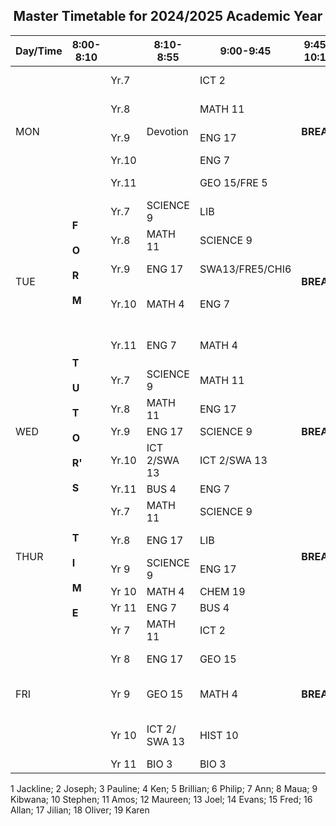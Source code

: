 <!DOCTYPE html>
<html lang="en">
<head>
    <meta charset="UTF-8">
    <meta name="viewport" content="width=device-width, initial-scale=1.0">
    <title>2024/2025 Academic Year Timetable</title>
    <link rel="stylesheet" href="Timetable.css">
    
</head>
<body>
   <h2 style="text-align: center;">Master Timetable for 2024/2025 Academic Year </h2>
   <table>
    <thead>
    <tr>
        <th>Day/Time</th>
        <th>8:00-8:10</th>
        <th> </th>
        <th>8:10-8:55</th>
        <th>9:00-9:45</th>
        <th>9:45-10:15</th>
        <th>10:15-11:00</th>
        <th>11:05-11:50</th>
        <th>11:55-12:40</th>
        <th>12:40-1:30</th>
        <th>1:30-2:15</th>
        <th>2:20-3:05</th>
        <th>3:10-3:55</th>
        <th>3:55-4:00</th>
    </tr>
</thead>
<tbody>
    <tr>
        <td rowspan="5">MON</td>
<td rowspan="25"><strong>F<br><br>O<br><br>R<br><br>M<br><br><br> <br><br>T<br><br>U<br><br>T<br><br>O<br><br>R'<br><br>S<br> <br><br><br>T<br><br>I<br><br>M<br><br>E</strong></td>
<td>Yr.7</td>
<td rowspan="5">Devotion </td>
<td>ICT 2</td>
<td rowspan="5"><b>BREAK</b></td>
<td>MATH 11</td>
<td>ENG 17</td>
<td>P.E 13</td>
<td rowspan="5"><b>LUNCH </b></td>
<td>GEO 15</td>
<td>SCIENCE 9</td>
    <td>MUSIC 8</td>
    <td rowspan="25"><b> FORM TUTOR'S TIME </b></td>
    </tr>
    <tr>
        <td>Yr.8</td>
        <td>MATH 11</td>
        <td>SCIENCE 9</td>
        <td>ART 18</td>
        <td>P.E 13</td>
        <td>ENG 17</td>
        <td>L.S 14</td>
        <td>L.S 14</td>
     </tr>
     <tr>
        <td>Yr.9</td>
        <td>ENG 17</td>
        <td>HIST 10</td>
        <td>SCIENCE 9</td>
        <td>SWA13/FRE5/CHI6</td>
        <td>BUS 11</td>
        <td>MATH 4</td>
        <td>P.E 13</td>
     </tr>
     <tr>
        <td>Yr.10</td>
        <td>ENG 7</td>
        <td>L.S 14</td>
        <td>MATH 4</td>
        <td>L.S 14</td>
        <td>BIO 19</td>
        <td>GEO 15</td>
        <td>HIST 10</td>
     </tr>
        <tr>
            <td>Yr.11</td>
            <td>GEO 15/FRE 5</td>
            <td>BIO 3</td>
            <td>FRE/ICT 12</td>
            <td>ENG 7</td>
            <td>PHY 16</td>
            <td>SWA 13</td>
            <td>MATH 4</td>
            </tr>
    <tr> 
    <td rowspan="5">TUE</td>
    <td>Yr.7</td>
    <td>SCIENCE 9</td>
    <td>LIB</td>
    <td rowspan="5"><b> BREAK</b> </td>
    <td>MATH 11</td>
    <td>ART 18</td>
    <td>P.E 13</td>
    <td rowspan="5"> <b>LUNCH</b></td>
    <td>ENG 17</td>
    <td>HIST 1</td>
    <td rowspan="5"><b>GENDER MEETING/DEBATE</b></td>
</tr>
<tr>
    <td>Yr.8</td>
    <td>MATH 11</td>
    <td>SCIENCE 9</td>
    <td>ENG 17</td>
    <td>GEO 15</td>
    <td>P.E 13</td>
    <td>HIST 1</td>
    <td>ICT 2</td>
</tr>
<tr>
    <td>Yr.9</td>
    <td>ENG 17</td>
    <td>SWA13/FRE5/CHI6</td>
    <td>L.S 14</td>
    <td>L.S 14</td>
    <td>MATH 4</td>
    <td>P.E 13</td>
    <td>SCIENCE 9</td>
</tr>
<tr>
    <td>Yr.10</td>
    <td>MATH 4</td>
    <td>ENG 7</td>
    <td>HIST 10</td>
    <td>CHEM 19</td>
    <td>PHY 9</td>
    <td>BUS 15/CHI 6/FRE 5</td>
    <td>BUS 15/CHI 6/FRE 5</td>
</tr>
<tr>
    <td>Yr.11</td>
    <td>ENG 7</td>
    <td>MATH 4</td>
    <td>PHY 16</td>
    <td>GEO 15/FRE 5</td>
    <td>HIST 10</td>
    <td>BUS 4</td>
    <td>BUS 4</td>
</tr>
<tr>
        <td rowspan="5">WED</td>
    <td>Yr.7</td> 
    <td>SCIENCE 9</td>
    <td>MATH 11</td>
    <td rowspan="5"> <b>BREAK</b></td>
    <td>GEO 15</td>
    <td>ENG 17</td>
    <td>P.E 13</td>
    <td rowspan="5"><b>LUNCH</b></td>
    <td>HIST 1</td>
    <td>ART 18</td>
    
<td rowspan="5"><b>CLUBS</b></td>
  </tr>

<tr>
    <td>Yr.8</td>
    <td>MATH 11</td>
    <td>ENG 17</td>
    <td>HIST 1</td>
    <td>ART 18</td>
    <td>P.E 13</td>
    <td>SCIENCE 9</td>
    <td>MUSIC 8</td>
</tr>
<tr>
    <td>Yr.9</td>
    <td>ENG 17</td>
    <td>SCIENCE 9</td>
    <td>ICT 2</td>
    <td>ICT 2</td>
    <td>GEO 15</td>
    <td>MATH 4</td>
    <td>HIST 10</td>
</tr>
<tr>
    <td>Yr.10</td>
    <td>ICT 2/SWA 13</td>
    <td>ICT 2/SWA 13</td>
    <td>MATH 4</td>
    <td>PHY 9</td>
    <td>ENG 7</td>
    <td>BIO 19</td>
    <td>GEO 15</td>
</tr>

<tr>
    <td>Yr.11</td>
    <td>BUS 4</td>
    <td>ENG 7</td>
    <td>CHEM 3</td>
    <td>GEO 15</td>
    <td>MATH 4</td>
    <td>ICT 12</td>
    <td>ICT 12</td>
</tr>

<!-- THURSDAY -->
<tr>
     <td rowspan="5">THUR</td>
        <td>Yr.7</td>
        <td>MATH 11</td>
        <td>SCIENCE 9</td>
        <td rowspan="5"><b>BREAK</b></td>
        <td>HIST 1</td>
        <td>ENG 17</td>
        <td>ICT 2</td>
        <td rowspan="5"><b>LUNCH</b></td>
        <td>L.S 14</td>
        <td>L.S 14</td>
        <td rowspan="5"><b>MIND LECTURE</b></td>
    </tr>
    <tr>
        <td>Yr.8</td>
        <td>ENG 17</td>
        <td>LIB</td>
        <td>MATH 11</td>
        <td>GEO 15</td>
        <td>MUSIC 9</td>
        <td>SCIENCE 9</td>
        <td>SCIENCE 9</td>
    </tr>

   <tr>
        <td>Yr 9</td>
        <td>SCIENCE 9</td>
        <td>ENG 17</td>
        <td>MATH 4</td>
        <td>HIST 10</td>
        <td>P.E 13</td>
        <td>GEO 15</td>
        <td>BUS 11</td>
       </tr>
   <tr>
        <td>Yr 10</td>
        <td>MATH 4</td>
        <td>CHEM 19</td>
        <td>ENG 7</td>
        <td>PHY 9</td>
        <td>PHY 9</td>
        <td>MATH 4</td>
        <td>GEO 15</td>
       </tr>
       <tr>
        <td>Yr 11</td>
        <td>ENG 7</td>
        <td>BUS 4</td>
        <td>CHEM 3</td>
        <td>CHEM 3</td>
        <td>PHY 16</td>
        <td>SWA 13</td>
        <td>SWA 13</td>
       </tr>
       <!--FRIDAY-->
       <tr>
        <td rowspan="5">FRI</td>
        <td>Yr 7 </td>
        <td>MATH 11</td>
        <td>ICT 2</td>
        <td rowspan="5"><b>BREAK</b></td>
        <td>ENG 17</td>
        <td>GEO 15</td>
        <td>P.E 13</td>
        <td rowspan="5"><b>LUNCH</b></td>
        <td>SCIENCE 9</td>
        <td>MUSIC 8</td>
        <td rowspan="5"><b>GAMES</b></td>
       </tr>
  <tr>
        <td>Yr 8</td>
        <td>ENG 17</td>
        <td>GEO 15</td>
        <td>MATH 11</td>
        <td>HIST 1</td>
        <td>P.E 13</td>
        <td>ICT 2</td>
        <td>ICT 2</td>
       </tr>
       <tr>
        <td>Yr 9</td>
        <td>GEO 15</td>
        <td>MATH 4</td>
        <td>ICT 2</td>
        <td>ENG 17</td>
        <td>SCIENCE 9</td>
        <td>BUS 11</td>
        <td>SWA 13/ FRE 5/ CH 16</td>
       </tr>
       <tr>
        <td>Yr 10</td>
        <td>ICT 2/ SWA 13</td>
        <td>HIST 10</td>
        <td>MATH 4</td>
        <td>CHEM 19</td>
        <td>ENG 7</td>
        <td>BUS 15/ CH 16/ FRE 5</td>
        <td>BIO 19</td>
       </tr>
  <tr>
        <td>Yr 11</td>
        <td>BIO 3</td>
        <td>BIO 3</td>
        <td>ENG 7</td>
        <td>MATH 4</td>
        <td>MATH 4</td>
        <td>HIST 10</td>
        <td>HIST 10</td>
       </tr>
</tbody>
   </table>
   <p>1 Jackline; 2 Joseph; 3 Pauline; 4 Ken; 5 Brillian; 6 Philip; 7 Ann; 8 Maua; 9 Kibwana; 10 Stephen; 11 Amos; 12 Maureen; 13 Joel; 14 Evans; 15 Fred; 16 Allan; 17 Jilian; 18 Oliver; 19 Karen</p>
</body>
</html>


  
